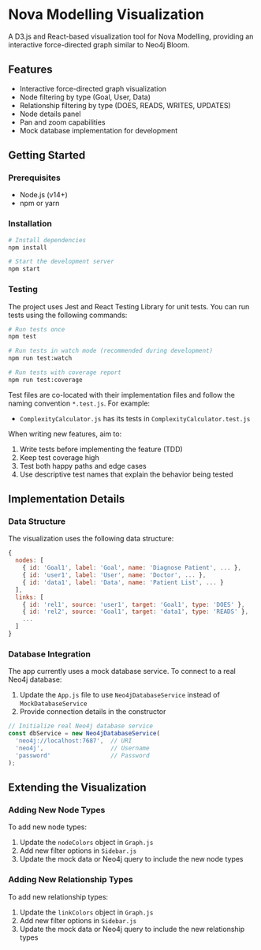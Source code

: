 # Nova Modelling Visualization

A D3.js and React-based visualization tool for Nova Modelling, providing an interactive force-directed graph similar to Neo4j Bloom.

## Features

- Interactive force-directed graph visualization
- Node filtering by type (Goal, User, Data)
- Relationship filtering by type (DOES, READS, WRITES, UPDATES)
- Node details panel
- Pan and zoom capabilities
- Mock database implementation for development

## Getting Started

### Prerequisites

- Node.js (v14+)
- npm or yarn

### Installation

```bash
# Install dependencies
npm install

# Start the development server
npm start
```

### Testing

The project uses Jest and React Testing Library for unit tests. You can run tests using the following commands:

```bash
# Run tests once
npm test

# Run tests in watch mode (recommended during development)
npm run test:watch

# Run tests with coverage report
npm run test:coverage
```

Test files are co-located with their implementation files and follow the naming convention `*.test.js`. For example:
- `ComplexityCalculator.js` has its tests in `ComplexityCalculator.test.js`

When writing new features, aim to:
1. Write tests before implementing the feature (TDD)
2. Keep test coverage high
3. Test both happy paths and edge cases
4. Use descriptive test names that explain the behavior being tested

## Implementation Details

### Data Structure

The visualization uses the following data structure:

```javascript
{
  nodes: [
    { id: 'Goal1', label: 'Goal', name: 'Diagnose Patient', ... },
    { id: 'user1', label: 'User', name: 'Doctor', ... },
    { id: 'data1', label: 'Data', name: 'Patient List', ... }
  ],
  links: [
    { id: 'rel1', source: 'user1', target: 'Goal1', type: 'DOES' },
    { id: 'rel2', source: 'Goal1', target: 'data1', type: 'READS' },
    ...
  ]
}
```

### Database Integration

The app currently uses a mock database service. To connect to a real Neo4j database:

1. Update the `App.js` file to use `Neo4jDatabaseService` instead of `MockDatabaseService`
2. Provide connection details in the constructor

```javascript
// Initialize real Neo4j database service
const dbService = new Neo4jDatabaseService(
  'neo4j://localhost:7687',  // URI
  'neo4j',                   // Username
  'password'                 // Password
);
```

## Extending the Visualization

### Adding New Node Types

To add new node types:

1. Update the `nodeColors` object in `Graph.js`
2. Add new filter options in `Sidebar.js`
3. Update the mock data or Neo4j query to include the new node types

### Adding New Relationship Types

To add new relationship types:

1. Update the `linkColors` object in `Graph.js`
2. Add new filter options in `Sidebar.js`
3. Update the mock data or Neo4j query to include the new relationship types
